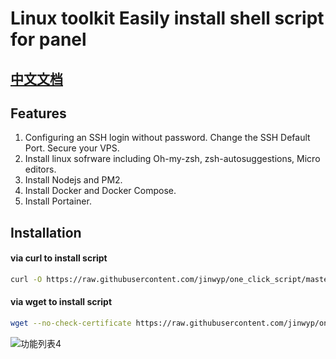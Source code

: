 # Linux toolkit Easily install shell script for panel


## [中文文档](/TOOL_CN.md)

## Features

1. Configuring an SSH login without password. Change the SSH Default Port. Secure your VPS.
2. Install linux sofrware including Oh-my-zsh, zsh-autosuggestions, Micro editors.
3. Install Nodejs and PM2.
4. Install Docker and Docker Compose.
5. Install Portainer.



## Installation

#### via curl to install script

```bash
curl -O https://raw.githubusercontent.com/jinwyp/one_click_script/master/linux_install_software.sh && chmod +x ./linux_install_software.sh && ./linux_install_software.sh

```

#### via wget to install script

```bash
wget --no-check-certificate https://raw.githubusercontent.com/jinwyp/one_click_script/master/linux_install_software.sh && chmod +x ./linux_install_software.sh && ./linux_install_software.sh

```

![功能列表4](https://ghproxy.com/https://github.com/jinwyp/one_click_script/blob/master/docs/v2board1_en.png?raw=true)




